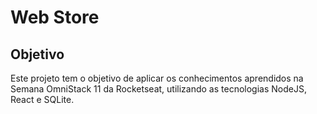 # Web Store

## Objetivo
 
Este projeto tem o objetivo de aplicar os conhecimentos aprendidos na Semana OmniStack 11 da Rocketseat, utilizando as tecnologias NodeJS, React e SQLite.
 
